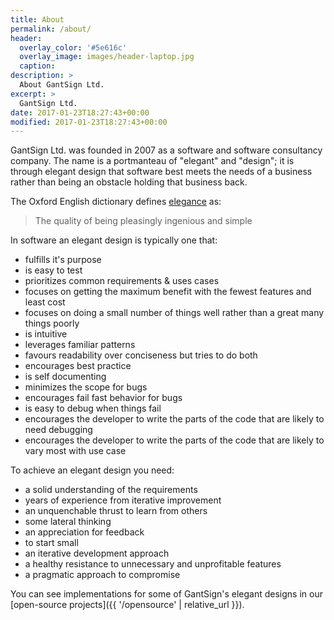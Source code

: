 ```yaml
---
title: About
permalink: /about/
header:
  overlay_color: '#5e616c'
  overlay_image: images/header-laptop.jpg
  caption:
description: >
  About GantSign Ltd.
excerpt: >
  GantSign Ltd.
date: 2017-01-23T18:27:43+00:00
modified: 2017-01-23T18:27:43+00:00
---
```


GantSign Ltd. was founded in 2007 as a software and software consultancy
company. The name is a portmanteau of "elegant" and "design"; it is through
elegant design that software best meets the needs of a business rather than
being an obstacle holding that business back.

The Oxford English dictionary defines
<a href="https://en.oxforddictionaries.com/definition/elegance" data-proofer-ignore>elegance</a>
as:

> The quality of being pleasingly ingenious and simple

In software an elegant design is typically one that:

* fulfills it's purpose
* is easy to test
* prioritizes common requirements & uses cases
* focuses on getting the maximum benefit with the fewest features and least cost
* focuses on doing a small number of things well rather than a great many things poorly
* is intuitive
* leverages familiar patterns
* favours readability over conciseness but tries to do both
* encourages best practice
* is self documenting
* minimizes the scope for bugs
* encourages fail fast behavior for bugs
* is easy to debug when things fail
* encourages the developer to write the parts of the code that are likely to need debugging
* encourages the developer to write the parts of the code that are likely to vary most with use case

To achieve an elegant design you need:

* a solid understanding of the requirements
* years of experience from iterative improvement
* an unquenchable thrust to learn from others
* some lateral thinking
* an appreciation for feedback
* to start small
* an iterative development approach
* a healthy resistance to unnecessary and unprofitable features
* a pragmatic approach to compromise

You can see implementations for some of GantSign's elegant designs in our
[open-source projects]({{ '/opensource' | relative_url }}).
